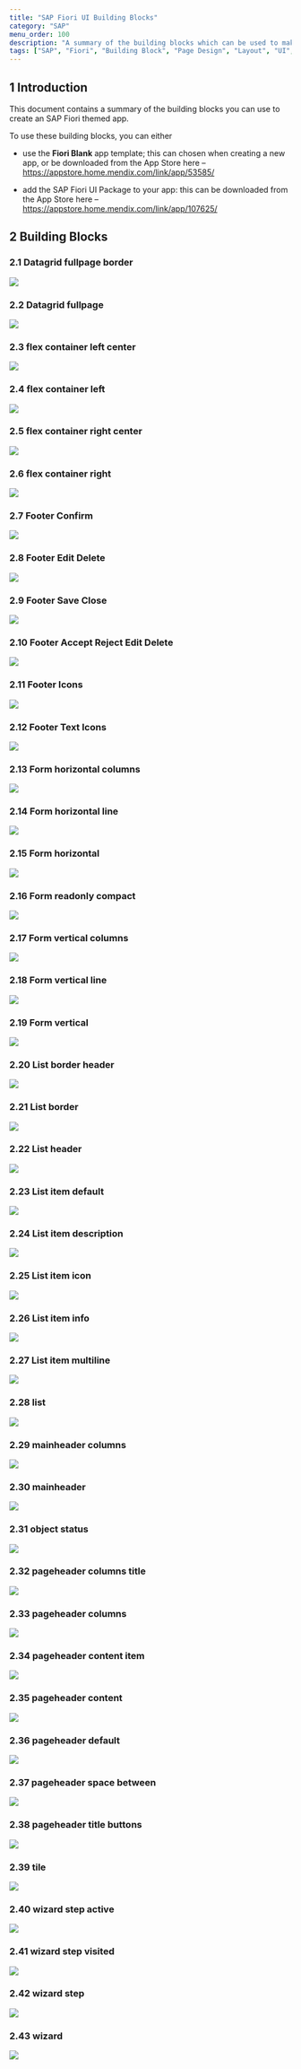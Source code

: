 ```yaml
---
title: "SAP Fiori UI Building Blocks"
category: "SAP"
menu_order: 100
description: "A summary of the building blocks which can be used to make an SAP Fiori themed app"
tags: ["SAP", "Fiori", "Building Block", "Page Design", "Layout", "UI", "UX"]
---
```


## 1 Introduction

This document contains a summary of the building blocks you can use to create an SAP Fiori themed app.

To use these building blocks, you can either

* use the **Fiori Blank** app template; this can chosen when creating a new app, or be downloaded from the App Store here – https://appstore.home.mendix.com/link/app/53585/

* add the SAP Fiori UI Package to your app: this can be downloaded from the App Store here – https://appstore.home.mendix.com/link/app/107625/

## 2 Building Blocks

### 2.1 Datagrid fullpage border

![](attachments\\sap-fiori-building-blocks/image1.png)

### 2.2 Datagrid fullpage

![](attachments\\sap-fiori-building-blocks/image2.png)

### 2.3 flex container left center

![](attachments\\sap-fiori-building-blocks/image3.png)

### 2.4 flex container left

![](attachments\\sap-fiori-building-blocks/image4.png)

### 2.5 flex container right center

![](attachments\\sap-fiori-building-blocks/image5.png)

### 2.6 flex container right

![](attachments\\sap-fiori-building-blocks/image6.png)

### 2.7 Footer Confirm

![](attachments\\sap-fiori-building-blocks/image7.png)

### 2.8 Footer Edit Delete

![](attachments\\sap-fiori-building-blocks/image8.png)

### 2.9 Footer Save Close

![](attachments\\sap-fiori-building-blocks/image9.png)

### 2.10 Footer Accept Reject Edit Delete

![](attachments\\sap-fiori-building-blocks/image10.png)

### 2.11 Footer Icons

![](attachments\\sap-fiori-building-blocks/image11.png)

### 2.12 Footer Text Icons

![](attachments\\sap-fiori-building-blocks/image12.png)

### 2.13 Form horizontal columns

![](attachments\\sap-fiori-building-blocks/image13.png)

### 2.14 Form horizontal line

![](attachments\\sap-fiori-building-blocks/image14.png)

### 2.15 Form horizontal

![](attachments\\sap-fiori-building-blocks/image15.png)

### 2.16 Form readonly compact

![](attachments\\sap-fiori-building-blocks/image16.png)

### 2.17 Form vertical columns

![](attachments\\sap-fiori-building-blocks/image17.png)

### 2.18 Form vertical line

![](attachments\\sap-fiori-building-blocks/image18.png)

### 2.19 Form vertical

![](attachments\\sap-fiori-building-blocks/image19.png)

### 2.20 List border header

![](attachments\\sap-fiori-building-blocks/image20.png)

### 2.21 List border

![](attachments\\sap-fiori-building-blocks/image21.png)

### 2.22 List header

![](attachments\\sap-fiori-building-blocks/image22.png)

### 2.23 List item default

![](attachments\\sap-fiori-building-blocks/image23.png)

### 2.24 List item description

![](attachments\\sap-fiori-building-blocks/image24.png)

### 2.25 List item icon

![](attachments\\sap-fiori-building-blocks/image25.png)

### 2.26 List item info

![](attachments\\sap-fiori-building-blocks/image26.png)

### 2.27 List item multiline

![](attachments\\sap-fiori-building-blocks/image27.png)

### 2.28 list

![](attachments\\sap-fiori-building-blocks/image28.png)

### 2.29 mainheader columns

![](attachments\\sap-fiori-building-blocks/image29.png)

### 2.30 mainheader

![](attachments\\sap-fiori-building-blocks/image30.png)

### 2.31 object status

![](attachments\\sap-fiori-building-blocks/image31.png)

### 2.32 pageheader columns title

![](attachments\\sap-fiori-building-blocks/image32.png)

### 2.33 pageheader columns

![](attachments\\sap-fiori-building-blocks/image33.png)

### 2.34 pageheader content item

![](attachments\\sap-fiori-building-blocks/image34.png)

### 2.35 pageheader content

![](attachments\\sap-fiori-building-blocks/image35.png)

### 2.36 pageheader default

![](attachments\\sap-fiori-building-blocks/image36.png)

### 2.37 pageheader space between

![](attachments\\sap-fiori-building-blocks/image37.png)

### 2.38 pageheader title buttons

![](attachments\\sap-fiori-building-blocks/image38.png)

### 2.39 tile

![](attachments\\sap-fiori-building-blocks/image39.png)

### 2.40 wizard step active

![](attachments\\sap-fiori-building-blocks/image40.png)

### 2.41 wizard step visited

![](attachments\\sap-fiori-building-blocks/image41.png)

### 2.42 wizard step

![](attachments\\sap-fiori-building-blocks/image42.png)

### 2.43 wizard

![](attachments\\sap-fiori-building-blocks/image43.png)
